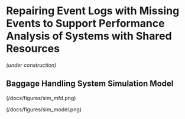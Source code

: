 # Repairing Event Logs with Missing Events to Support Performance Analysis of Systems with Shared Resources

*(under construction)*

## Baggage Handling System Simulation Model

(/docs/figures/sim_mfd.png)

(/docs/figures/sim_model.png)


